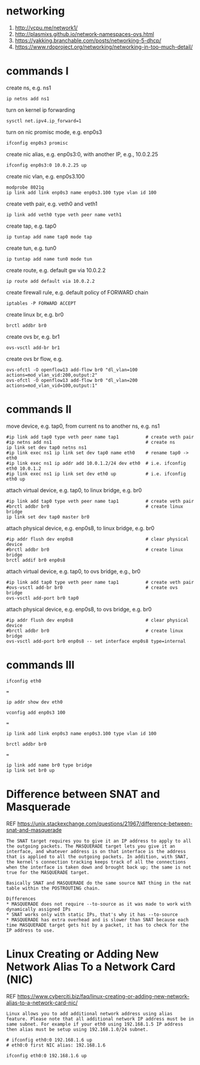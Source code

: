 # networking

1. http://vcpu.me/network1/
2. http://plasmixs.github.io/network-namespaces-ovs.html
3. https://yakking.branchable.com/posts/networking-5-dhcp/
4. https://www.rdoproject.org/networking/networking-in-too-much-detail/

# commands I

create ns, e.g. ns1

```
ip netns add ns1
```

turn on kernel ip forwarding

```
sysctl net.ipv4.ip_forward=1
```

turn on nic promisc mode, e.g. enp0s3

```
ifconfig enp0s3 promisc
```

create nic alias, e.g. enp0s3:0, with another IP, e.g., 10.0.2.25

```
ifconfig enp0s3:0 10.0.2.25 up 
```

create nic vlan, e.g. enp0s3.100

```
modprobe 8021q
ip link add link enp0s3 name enp0s3.100 type vlan id 100
```

create veth pair, e.g. veth0 and veth1

```
ip link add veth0 type veth peer name veth1
```

create tap, e.g. tap0

```
ip tuntap add name tap0 mode tap
```

create tun, e.g. tun0

```
ip tuntap add name tun0 mode tun
```

create route, e.g. default gw via 10.0.2.2

```
ip route add default via 10.0.2.2
```

create firewall rule, e.g. default policy of FORWARD chain

```
iptables -P FORWARD ACCEPT
```

create linux br, e.g. br0

```
brctl addbr br0
```

create ovs br, e.g. br1

```
ovs-vsctl add-br br1
```

create ovs br flow, e.g.

```
ovs-ofctl -O openflow13 add-flow br0 "dl_vlan=100 actions=mod_vlan_vid:200,output:2"
ovs-ofctl -O openflow13 add-flow br0 "dl_vlan=200 actions=mod_vlan_vid=100,output:1"
```

# commands II

move device, e.g. tap0, from current ns to another ns, e.g. ns1

```
#ip link add tap0 type veth peer name tap1          # create veth pair
#ip netns add ns1                                   # create ns
ip link set dev tap0 netns ns1
#ip link exec ns1 ip link set dev tap0 name eth0    # rename tap0 -> eth0
#ip link exec ns1 ip addr add 10.0.1.2/24 dev eth0  # i.e. ifconfig eth0 10.0.1.2
#ip link exec ns1 ip link set dev eth0 up           # i.e. ifconfig eth0 up
```

attach virtual device, e.g. tap0, to linux bridge, e.g. br0

```
#ip link add tap0 type veth peer name tap1          # create veth pair
#brctl addbr br0                                    # create linux bridge
ip link set dev tap0 master br0
```

attach physical device, e.g. enp0s8, to linux bridge, e.g. br0

```
#ip addr flush dev enp0s8                           # clear physical device
#brctl addbr br0                                    # create linux bridge
brctl addif br0 enp0s8
```

attach virtual device, e.g. tap0, to ovs bridge, e.g., br0

```
#ip link add tap0 type veth peer name tap1          # create veth pair
#ovs-vsctl add-br br0                               # create ovs bridge
ovs-vsctl add-port br0 tap0
```

attach physical device, e.g. enp0s8, to ovs bridge, e.g. br0

```
#ip addr flush dev enp0s8                           # clear physical device
#brctl addbr br0                                    # create linux bridge
ovs-vsctl add-port br0 enp0s8 -- set interface enp0s8 type=internal
```

# commands III

```
ifconfig eth0

=

ip addr show dev eth0
```

```
vconfig add enp0s3 100

=

ip link add link enp0s3 name enp0s3.100 type vlan id 100
```

```
brctl addbr br0

=

ip link add name br0 type bridge
ip link set br0 up
```


# Difference between SNAT and Masquerade

REF https://unix.stackexchange.com/questions/21967/difference-between-snat-and-masquerade

```
The SNAT target requires you to give it an IP address to apply to all the outgoing packets. The MASQUERADE target lets you give it an interface, and whatever address is on that interface is the address that is applied to all the outgoing packets. In addition, with SNAT, the kernel's connection tracking keeps track of all the connections when the interface is taken down and brought back up; the same is not true for the MASQUERADE target.
```

```
Basically SNAT and MASQUERADE do the same source NAT thing in the nat table within the POSTROUTING chain.

Differences
* MASQUERADE does not require --to-source as it was made to work with dynamically assigned IPs
* SNAT works only with static IPs, that's why it has --to-source
* MASQUERADE has extra overhead and is slower than SNAT because each time MASQUERADE target gets hit by a packet, it has to check for the IP address to use.
```

# Linux Creating or Adding New Network Alias To a Network Card (NIC)

REF https://www.cyberciti.biz/faq/linux-creating-or-adding-new-network-alias-to-a-network-card-nic/

```
Linux allows you to add additional network address using alias feature. Please note that all additional network IP address must be in same subnet. For example if your eth0 using 192.168.1.5 IP address then alias must be setup using 192.168.1.0/24 subnet.
```

```
# ifconfig eth0:0 192.168.1.6 up
# eth0:0 first NIC alias: 192.168.1.6

ifconfig eth0:0 192.168.1.6 up
```
